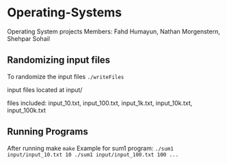 # Operating-Systems
Operating System projects
Members: Fahd Humayun, Nathan Morgenstern, Shehpar Sohail

## Randomizing input files
To randomize the input files
`./writeFiles`

input files located at input/

files included: input_10.txt, input_100.txt, input_1k.txt, input_10k.txt, input_100k.txt

## Running Programs
After running make
`make`
Example for sum1 program:
         ```
         ./sum1 input/input_10.txt 10
         ./sum1 input/input_100.txt 100
         ...
         ```
